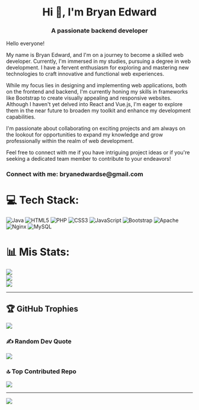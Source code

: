 <h1 align="center">Hi 👋, I'm Bryan Edward</h1>
<h3 align="center">A passionate backend developer</h3>
<p>Hello everyone!

My name is Bryan Edward, and I'm on a journey to become a skilled web developer. Currently, I'm immersed in my studies, pursuing a degree in web development. I have a fervent enthusiasm for exploring and mastering new technologies to craft innovative and functional web experiences.

While my focus lies in designing and implementing web applications, both on the frontend and backend, I'm currently honing my skills in frameworks like Bootstrap to create visually appealing and responsive websites. Although I haven't yet delved into React and Vue.js, I'm eager to explore them in the near future to broaden my toolkit and enhance my development capabilities.

I'm passionate about collaborating on exciting projects and am always on the lookout for opportunities to expand my knowledge and grow professionally within the realm of web development.

Feel free to connect with me if you have intriguing project ideas or if you're seeking a dedicated team member to contribute to your endeavors!
</p>
<h3 align="left">Connect with me: bryanedwardse@gmail.com</h3>

# 💻 Tech Stack:
![Java](https://img.shields.io/badge/java-%23ED8B00.svg?style=for-the-badge&logo=openjdk&logoColor=white) ![HTML5](https://img.shields.io/badge/html5-%23E34F26.svg?style=for-the-badge&logo=html5&logoColor=white) ![PHP](https://img.shields.io/badge/php-%23777BB4.svg?style=for-the-badge&logo=php&logoColor=white) ![CSS3](https://img.shields.io/badge/css3-%231572B6.svg?style=for-the-badge&logo=css3&logoColor=white) ![JavaScript](https://img.shields.io/badge/javascript-%23323330.svg?style=for-the-badge&logo=javascript&logoColor=%23F7DF1E) ![Bootstrap](https://img.shields.io/badge/bootstrap-%238511FA.svg?style=for-the-badge&logo=bootstrap&logoColor=white) ![Apache](https://img.shields.io/badge/apache-%23D42029.svg?style=for-the-badge&logo=apache&logoColor=white) ![Nginx](https://img.shields.io/badge/nginx-%23009639.svg?style=for-the-badge&logo=nginx&logoColor=white) ![MySQL](https://img.shields.io/badge/mysql-%2300000f.svg?style=for-the-badge&logo=mysql&logoColor=white)
# 📊 Mis Stats:
![](https://github-readme-stats.vercel.app/api?username=BryantMagik&theme=dark&hide_border=false&include_all_commits=false&count_private=false)<br/>
![](https://github-readme-streak-stats.herokuapp.com/?user=BryantMagik&theme=dark&hide_border=false)<br/>
![](https://github-readme-stats.vercel.app/api/top-langs/?username=BryantMagik&theme=dark&hide_border=false&include_all_commits=false&count_private=false&layout=compact)

---
## 🏆 GitHub Trophies
![](https://github-profile-trophy.vercel.app/?username=BryantMagik&theme=radical&no-frame=false&no-bg=false&margin-w=4)

### ✍️ Random Dev Quote
![](https://quotes-github-readme.vercel.app/api?type=horizontal&theme=radical)

### 🔝 Top Contributed Repo
![](https://github-contributor-stats.vercel.app/api?username=BryantMagik&limit=5&theme=dark&combine_all_yearly_contributions=true)

---
[![](https://visitcount.itsvg.in/api?id=BryantMagik&icon=2&color=0)](https://visitcount.itsvg.in)

<!-- Proudly created with GPRM ( https://gprm.itsvg.in ) -->
